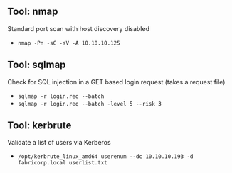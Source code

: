 ## Tool: nmap

Standard port scan with host discovery disabled

- ``` nmap -Pn -sC -sV -A 10.10.10.125 ```

## Tool: sqlmap

Check for SQL injection in a GET based login request (takes a request file)

- ```sqlmap -r login.req --batch```
- ```sqlmap -r login.req --batch -level 5 --risk 3 ```

## Tool: kerbrute

Validate a list of users via Kerberos

- ```/opt/kerbrute_linux_amd64 userenum --dc 10.10.10.193 -d fabricorp.local userlist.txt```
